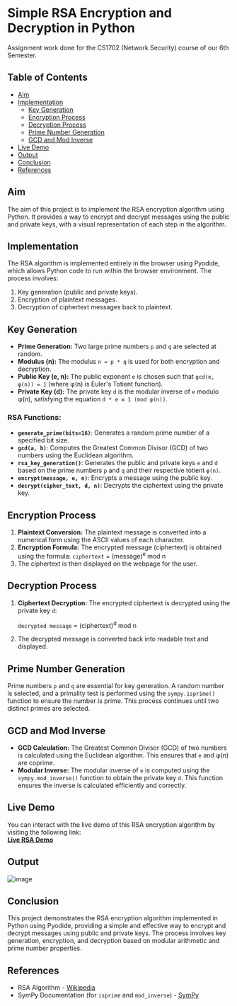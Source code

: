 
# Simple RSA Encryption and Decryption in Python
Assignment work done for the CS1702 (Network Security) course of our 6th Semester.

## Table of Contents
- [Aim](#aim)
- [Implementation](#implementation)
   - [Key Generation](#key-generation)
   - [Encryption Process](#encryption-process)
   - [Decryption Process](#decryption-process)
   - [Prime Number Generation](#prime-number-generation)
   - [GCD and Mod Inverse](#gcd-and-mod-inverse)
- [Live Demo](#live-demo)
- [Output](#output)
- [Conclusion](#conclusion)
- [References](#references)

## Aim
The aim of this project is to implement the RSA encryption algorithm using Python. It provides a way to encrypt and decrypt messages using the public and private keys, with a visual representation of each step in the algorithm.

## Implementation
The RSA algorithm is implemented entirely in the browser using Pyodide, which allows Python code to run within the browser environment. The process involves:
1. Key generation (public and private keys).
2. Encryption of plaintext messages.
3. Decryption of ciphertext messages back to plaintext.

## Key Generation
- **Prime Generation:** Two large prime numbers `p` and `q` are selected at random.
- **Modulus (n):** The modulus `n = p * q` is used for both encryption and decryption.
- **Public Key (e, n):** The public exponent `e` is chosen such that `gcd(e, φ(n)) = 1` (where φ(n) is Euler's Totient function).
- **Private Key (d):** The private key `d` is the modular inverse of `e` modulo φ(n), satisfying the equation `d * e ≡ 1 (mod φ(n))`.

### RSA Functions:
- **`generate_prime(bits=16)`**: Generates a random prime number of a specified bit size.
- **`gcd(a, b)`**: Computes the Greatest Common Divisor (GCD) of two numbers using the Euclidean algorithm.
- **`rsa_key_generation()`**: Generates the public and private keys `e` and `d` based on the prime numbers `p` and `q` and their respective totient `φ(n)`.
- **`encrypt(message, e, n)`**: Encrypts a message using the public key.
- **`decrypt(cipher_text, d, n)`**: Decrypts the ciphertext using the private key.

## Encryption Process
1. **Plaintext Conversion:** The plaintext message is converted into a numerical form using the ASCII values of each character.
2. **Encryption Formula:** The encrypted message (ciphertext) is obtained using the formula:
    `ciphertext` = (message)<sup>e</sup> mod n
3. The ciphertext is then displayed on the webpage for the user.

## Decryption Process
1. **Ciphertext Decryption:** The encrypted ciphertext is decrypted using the private key `d`:
   
   `decrypted message` = (ciphertext)<sup>d</sup> mod n
   
2. The decrypted message is converted back into readable text and displayed.

## Prime Number Generation
Prime numbers `p` and `q` are essential for key generation. A random number is selected, and a primality test is performed using the `sympy.isprime()` function to ensure the number is prime. This process continues until two distinct primes are selected.

## GCD and Mod Inverse
- **GCD Calculation:** The Greatest Common Divisor (GCD) of two numbers is calculated using the Euclidean algorithm. This ensures that `e` and φ(n) are coprime.
- **Modular Inverse:** The modular inverse of `e` is computed using the `sympy.mod_inverse()` function to obtain the private key `d`. This function ensures the inverse is calculated efficiently and correctly.

## Live Demo
You can interact with the live demo of this RSA encryption algorithm by visiting the following link:  
[**Live RSA Demo**](https://rsa-with-pyodide.vercel.app/)

## Output
![image](https://github.com/user-attachments/assets/acd1f68d-9188-4711-afae-d724be70d98f)

## Conclusion
This project demonstrates the RSA encryption algorithm implemented in Python using Pyodide, providing a simple and effective way to encrypt and decrypt messages using public and private keys. The process involves key generation, encryption, and decryption based on modular arithmetic and prime number properties.

## References
- RSA Algorithm - [Wikipedia](https://en.wikipedia.org/wiki/RSA_(cryptosystem))
- SymPy Documentation (for `isprime` and `mod_inverse`) - [SymPy](https://docs.sympy.org/latest/index.html)
